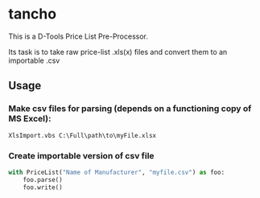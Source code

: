 # tancho
This is a D-Tools Price List Pre-Processor.

Its task is to take raw price-list .xls(x) files and convert them to an importable .csv

## Usage

### Make csv files for parsing (depends on a functioning copy of MS Excel):
`XlsImport.vbs C:\Full\path\to\myFile.xlsx`

### Create importable version of csv file
```python
with PriceList("Name of Manufacturer", "myfile.csv") as foo:
	foo.parse()
	foo.write()
```